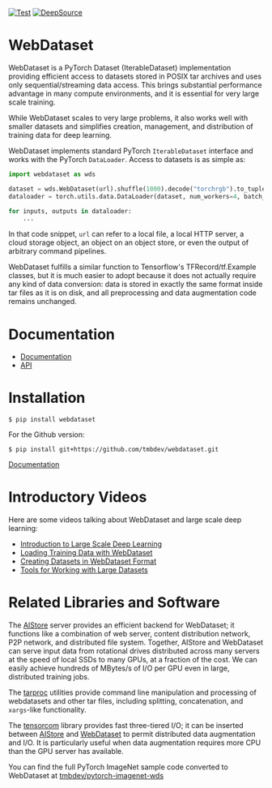 [![Test](https://github.com/tmbdev/webdataset/workflows/Test/badge.svg)](https://github.com/tmbdev/webdataset/actions?query=workflow%3ATest)
[![DeepSource](https://static.deepsource.io/deepsource-badge-light-mini.svg)](https://deepsource.io/gh/tmbdev/webdataset/?ref=repository-badge)

# WebDataset

WebDataset is a PyTorch Dataset (IterableDataset) implementation providing
efficient access to datasets stored in POSIX tar archives and uses only sequential/streaming
data access. This brings substantial performance advantage in many compute environments, and it
is essential for very large scale training.

While WebDataset scales to very large problems, it also works well with smaller datasets and simplifies
creation, management, and distribution of training data for deep learning.

WebDataset implements standard PyTorch `IterableDataset` interface and works with the PyTorch `DataLoader`.
Access to datasets is as simple as:

```Python
import webdataset as wds

dataset = wds.WebDataset(url).shuffle(1000).decode("torchrgb").to_tuple("jpg;png", "json")
dataloader = torch.utils.data.DataLoader(dataset, num_workers=4, batch_size=16)

for inputs, outputs in dataloader:
    ...
```

In that code snippet, `url` can refer to a local file, a local HTTP server, a cloud storage object, an object
on an object store, or even the output of arbitrary command pipelines.

WebDataset fulfills a similar function to Tensorflow's TFRecord/tf.Example
classes, but it is much easier to adopt because it does not actually
require any kind of data conversion: data is stored in exactly the same
format inside tar files as it is on disk, and all preprocessing and data
augmentation code remains unchanged.

# Documentation

- [Documentation](https://webdataset.github.io/webdataset)
- [API](https://webdataset.github.io/webdataset/api)

# Installation

    $ pip install webdataset

For the Github version:

    $ pip install git+https://github.com/tmbdev/webdataset.git

[Documentation](https://webdataset.github.io/webdataset)

# Introductory Videos

Here are some videos talking about WebDataset and large scale deep learning:

- [Introduction to Large Scale Deep Learning](https://www.youtube.com/watch?v=kNuA2wflygM)
- [Loading Training Data with WebDataset](https://www.youtube.com/watch?v=mTv_ePYeBhs)
- [Creating Datasets in WebDataset Format](https://www.youtube.com/watch?v=v_PacO-3OGQ)
- [Tools for Working with Large Datasets](https://www.youtube.com/watch?v=kIv8zDpRUec)

# Related Libraries and Software

The [AIStore](http://github.com/NVIDIA/aistore) server provides an efficient backend for WebDataset; it functions like a combination of web server, content distribution network, P2P network, and distributed file system. Together, AIStore and WebDataset can serve input data from rotational drives distributed across many servers at the speed of local SSDs to many GPUs, at a fraction of the cost. We can easily achieve hundreds of MBytes/s of I/O per GPU even in large, distributed training jobs.

The [tarproc](http://github.com/tmbdev/tarproc) utilities provide command line manipulation and processing of webdatasets and other tar files, including splitting, concatenation, and `xargs`-like functionality.

The [tensorcom](https://github.com/NVlabs/tensorcom) library provides fast three-tiered I/O; it can be inserted between [AIStore](http://github.com/NVIDIA/aistore) and [WebDataset](http://github.com/tmbdev/webdataset) to permit distributed data augmentation and I/O. It is particularly useful when data augmentation requires more CPU than the GPU server has available.

You can find the full PyTorch ImageNet sample code converted to WebDataset at [tmbdev/pytorch-imagenet-wds](http://github.com/tmbdev/pytorch-imagenet-wds)
